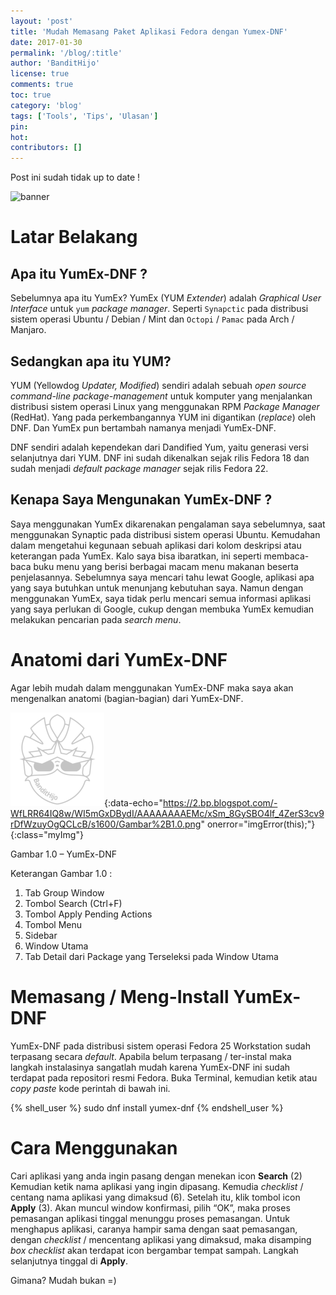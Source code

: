 ```yaml
---
layout: 'post'
title: 'Mudah Memasang Paket Aplikasi Fedora dengan Yumex-DNF'
date: 2017-01-30
permalink: '/blog/:title'
author: 'BanditHijo'
license: true
comments: true
toc: true
category: 'blog'
tags: ['Tools', 'Tips', 'Ulasan']
pin:
hot:
contributors: []
---
```


<p class="notif-post">Post ini sudah tidak up to date !</p>

<img class="post-body-img" src="{{ site.lazyload.logo_blank_banner }}" data-echo="https://3.bp.blogspot.com/-FigjG_LNp7I/WI51ZWdr7gI/AAAAAAAAEOw/MsEHYJhXqT0qqEVjnKp9Lwo_Ms5DFthvACLcB/s1600/Default%2BHeader%2BTemplate%2BPost%2B23.5.png" onerror="imgError(this);" alt="banner">

# Latar Belakang
## Apa itu YumEx-DNF ?
Sebelumnya apa itu YumEx? YumEx (YUM _Extender_) adalah _Graphical User Interface_ untuk `yum` _package manager_. Seperti `Synapctic` pada distribusi sistem operasi Ubuntu / Debian / Mint dan `Octopi` / `Pamac` pada Arch / Manjaro.

## Sedangkan apa itu YUM?
YUM (Yellowdog _Updater, Modified_) sendiri adalah sebuah _open source command-line package-management_ untuk komputer yang menjalankan distribusi sistem operasi Linux yang menggunakan RPM _Package Manager_ (RedHat). Yang pada perkembangannya YUM ini digantikan (_replace_) oleh DNF. Dan YumEx pun bertambah namanya menjadi YumEx-DNF.

DNF sendiri adalah kependekan dari Dandified Yum, yaitu generasi versi selanjutnya dari YUM. DNF ini sudah dikenalkan sejak rilis Fedora 18 dan sudah menjadi _default package manager_ sejak rilis Fedora 22.

## Kenapa Saya Mengunakan YumEx-DNF ?
Saya menggunakan YumEx dikarenakan pengalaman saya sebelumnya, saat menggunakan Synaptic pada distribusi sistem operasi Ubuntu.
Kemudahan dalam mengetahui kegunaan sebuah aplikasi dari kolom deskripsi atau keterangan pada YumEx. Kalo saya bisa ibaratkan, ini seperti membaca-baca buku menu yang berisi berbagai macam menu makanan beserta penjelasannya.
Sebelumnya saya mencari tahu lewat Google, aplikasi apa yang saya butuhkan untuk menunjang kebutuhan saya. Namun dengan menggunakan YumEx, saya tidak perlu mencari semua informasi aplikasi yang saya perlukan di Google, cukup dengan membuka YumEx kemudian melakukan pencarian pada _search menu_.

# Anatomi dari YumEx-DNF
Agar lebih mudah dalam menggunakan YumEx-DNF maka saya akan mengenalkan anatomi (bagian-bagian) dari YumEx-DNF.

![Gambar1](/assets/img/logo/logo_blank.png){:data-echo="https://2.bp.blogspot.com/-WfLRR64IQ8w/WI5mGxDBydI/AAAAAAAAEMc/xSm_8GySBO4lf_4ZerS3cv9rDfWzuyOgQCLcB/s1600/Gambar%2B1.0.png" onerror="imgError(this);"}{:class="myImg"}

<p class="img-caption">Gambar 1.0 – YumEx-DNF</p>

Keterangan Gambar 1.0 :
1. Tab Group Window
2. Tombol Search (Ctrl+F)
3. Tombol Apply Pending Actions
4. Tombol Menu
5. Sidebar
6. Window Utama
7. Tab Detail dari Package yang Terseleksi pada Window Utama

# Memasang / Meng-Install YumEx-DNF
YumEx-DNF pada distribusi sistem operasi Fedora 25 Workstation sudah terpasang secara _default_. Apabila belum terpasang / ter-instal maka langkah instalasinya sangatlah mudah karena YumEx-DNF ini sudah terdapat pada repositori resmi Fedora.
Buka Terminal, kemudian ketik atau _copy paste_ kode perintah di bawah ini.

{% shell_user %}
sudo dnf install yumex-dnf
{% endshell_user %}

# Cara Menggunakan
Cari aplikasi yang anda ingin pasang dengan menekan icon **Search** (2) Kemudian ketik nama aplikasi yang ingin dipasang. Kemudia _checklist_ / centang nama aplikasi yang dimaksud (6). Setelah itu, klik tombol icon **Apply** (3). Akan muncul window konfirmasi, pilih “OK”, maka proses pemasangan aplikasi tinggal menunggu proses pemasangan.
Untuk menghapus aplikasi, caranya hampir sama dengan saat pemasangan, dengan _checklist_ / mencentang aplikasi yang dimaksud, maka disamping _box checklist_ akan terdapat icon bergambar tempat sampah. Langkah selanjutnya tinggal di **Apply**.

Gimana? Mudah bukan =)
